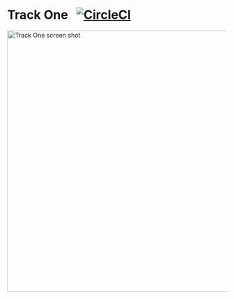 # Track One &nbsp; [![CircleCI][build-img]][build-url]

<img width="600" alt="Track One screen shot" src="https://cloud.githubusercontent.com/assets/1915925/24583327/220c382e-170c-11e7-89cf-d8a83d29ea15.png">

<!-- links -->

[build-img]: https://circleci.com/gh/sbolel/track-one-ionic.svg?style=svg&circle-token=e023aa48a0bd13c670bd8f78524ac39ef2cb2168
[build-url]: https://circleci.com/gh/sbolel/track-one-ionic
